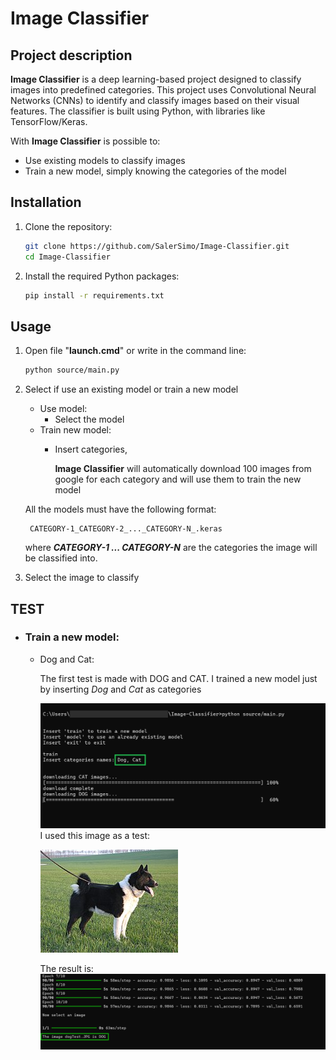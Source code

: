 # **Image Classifier**

## Project description
**Image Classifier** is a deep learning-based project designed to classify images into predefined categories. This project uses Convolutional Neural Networks (CNNs) to identify and classify images based on their visual features. The classifier is built using Python, with libraries like TensorFlow/Keras.

With **Image Classifier** is possible to:
- Use existing models to classify images
- Train a new model, simply knowing the categories of the model 

## Installation
1. Clone the repository:
    ```bash
    git clone https://github.com/SalerSimo/Image-Classifier.git
    cd Image-Classifier
2. Install the required Python packages:
    ```bash
    pip install -r requirements.txt
## Usage
1. Open file "**launch.cmd**" or write in the command line:
    ```bash
    python source/main.py
2. Select if use an existing model or train a new model
    - Use model:
        - Select the model
    - Train new model:
        - Insert categories, 
        
            **Image Classifier** will automatically download 100 images from google for each category and will use them to train the new model

    All the models must have the following format:

        CATEGORY-1_CATEGORY-2_..._CATEGORY-N_.keras
    where ***CATEGORY-1 ... CATEGORY-N*** are the categories the image will be classified into.
3. Select the image to classify
    
## TEST
- ### Train a new model:
    - Dog and Cat:
        
        The first test is made with DOG and CAT. I trained a new model just by inserting *Dog* and *Cat* as categories

        ![imgTest1](./README_images/test_1.png)
        I used this image as a test:

        ![dog test](./README_images/dogTest.JPG)

        The result is:
        ![imgTest2](./README_images/test_2.png)



